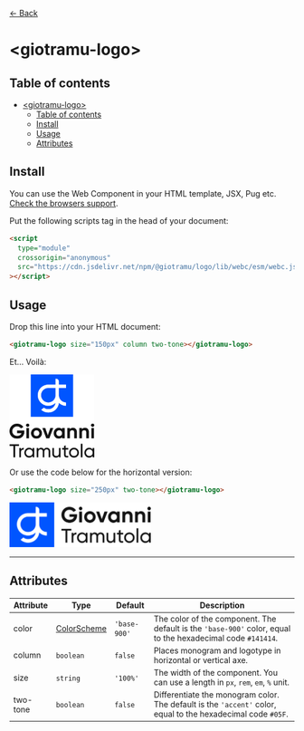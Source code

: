 [← Back](../README.md)

# \<giotramu-logo>

## Table of contents

- [\<giotramu-logo>](#giotramu-logo)
  - [Table of contents](#table-of-contents)
  - [Install](#install)
  - [Usage](#usage)
  - [Attributes](#attributes)

## Install

You can use the Web Component in your HTML template, JSX, Pug etc. [Check the browsers support](./browsers-support.md).

Put the following scripts tag in the head of your document:

```html
<script
  type="module"
  crossorigin="anonymous"
  src="https://cdn.jsdelivr.net/npm/@giotramu/logo/lib/webc/esm/webc.js"
></script>
```

## Usage

Drop this line into your HTML document:

```html
<giotramu-logo size="150px" column two-tone></giotramu-logo>
```

Et... Voilà:

<img width="150px" src="../lib/svg/logo-v-accent-base-900.svg" alt="Giovanni Tramutola" />

Or use the code below for the horizontal version:

```html
<giotramu-logo size="250px" two-tone></giotramu-logo>
```

<img width="250px" src="../lib/svg/logo-h-accent-base-900.svg" alt="Giovanni Tramutola" />

---

## Attributes

<table>
  <thead>
    <tr>
      <th>Attribute</th>
      <th>Type</th>
      <th>Default</th>
      <th>Description</th>
    </tr>
  <tbody>
    <tr>
      <td>color</td>
      <td><a href="./color-scheme.md" title="Color scheme">ColorScheme</a></td>
      <td><code>'base-900'</code></td>
      <td>The color of the component. The default is the <code>'base-900'</code> color, equal to the hexadecimal code <code>#141414</code>.</td>
    </tr>
    <tr>
      <td>column</td>
      <td><code>boolean</code></td>
      <td><code>false</code></td>
      <td>Places monogram and logotype in horizontal or vertical axe.</td>
    </tr>
    <tr>
      <td>size</td>
      <td><code>string</code></td>
      <td><code>'100%'</code></td>
      <td>The width of the component. You can use a length in <code>px</code>, <code>rem</code>, <code>em</code>, <code>%</code> unit.</td>
    <tr>
    <tr>
      <td>two-tone</td>
      <td><code>boolean</code></td>
      <td><code>false</code></td>
      <td>Differentiate the monogram color. The default is the <code>'accent'</code> color, equal to the hexadecimal code <code>#05F</code>.</td>
    </tr>
  </tbody>
</table>
